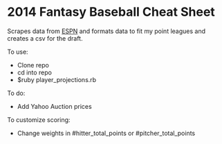 2014 Fantasy Baseball Cheat Sheet
=================================

Scrapes data from [ESPN](http://games.espn.go.com/flb/tools/projections?display=alt) and formats data to fit
my point leagues and creates a csv for the draft.

To use:
* Clone repo
* cd into repo
* $ruby player_projections.rb

To do:
* Add Yahoo Auction prices

To customize scoring:
* Change weights in #hitter_total_points or #pitcher_total_points
